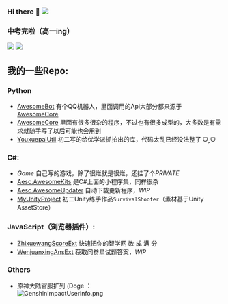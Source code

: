 ### Hi there 👋     ![](https://visitor-badge.glitch.me/badge?page_id=awesomehhhhh)

### 中考完啦（高一ing）
![](https://github-readme-stats.vercel.app/api?username=aquamarine5&show_icons=true&icon_color=CE1D2D&text_color=718096&bg_color=ffffff&count_private=true)
![](https://github-readme-stats-anuraghazra1.vercel.app/api/top-langs/?username=aquamarine5&layout=compact&hide=HLSL,ShaderLab&cache_seconds=2880)
## 我的一些Repo: 
### Python
- [AwesomeBot](https://github.com/aquamarine5/AwesomeBot) 有个QQ机器人，里面调用的Api大部分都来源于[AwesomeCore](AwesomeCore)
- [AwesomeCore](https://github.com/aquamarine5/AwesomeCore) 里面有很多很杂的程序，不过也有很多成型的，大多数是有需求就随手写了以后可能也会用到
- [YouxuepaiUtil](https://github.com/aquamarine5/YouxuepaiUtil) 初二写的给优学派抓拍出的库，代码太乱已经没法整了 ᗜ‸ᗜ
### C#:
- *Game* 自己写的游戏，除了很烂就是很烂，还挂了个*PRIVATE*
- [Aesc.AwesomeKits](https://github.com/aquamarine5/Aesc.AwesomeKits) 是C#上面的小程序集，同样很杂
- [Aesc.AwesomeUpdater](https://github.com/aquamarine5/Aesc.AwesomeUpdater) 自动下载更新程序，*WIP*
- [MyUnityProject](https://github.com/aquamarine5/MyUnityProject) 初二Unity练手作品`SurvivalShooter`（素材基于Unity AssetStore）
### JavaScript（浏览器插件）:
- [ZhixuewangScoreExt](https://github.com/aquamarine5/ZhixuewangScoreExt) 快速把你的智学网 改 成 满 分
- [WenjuanxingAnsExt](https://github.com/aquamarine5/WenjuanxingAnsExt) 获取问卷星试题答案，*WIP*  
### Others
- 原神大陆官服扩列 (Doge ：  
![GenshinImpactUserinfo.png](https://i.loli.net/2021/11/28/ujSWBa3XOPRrJ4A.png)
